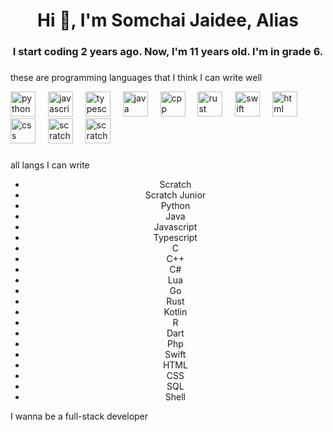 <h1 align="center">Hi 👋, I'm Somchai Jaidee, Alias</h1>
<h3 align="center">I start coding 2 years ago. Now, I'm 11 years old. I'm in grade 6.</h3>

###

<p>these are programming languages that I think I can write well</p>
<div align="left">
  <img src="https://cdn.jsdelivr.net/npm/programming-languages-logos/src/python/python.png" height="40" alt="python logo"  />
  <img width="12" />
  <img src="https://cdn.jsdelivr.net/npm/programming-languages-logos/src/javascript/javascript.png" height="40" alt="javascript logo"  />
  <img width="12" />
  <img src="https://cdn.jsdelivr.net/npm/programming-languages-logos/src/typescript/typescript.png" height="40" alt="typescript logo"  />
  <img width="12" />
  <img src="https://cdn.jsdelivr.net/npm/programming-languages-logos/src/java/java.png" height="40" alt="java logo"  />
  <img width="12" />
  <img src="https://cdn.jsdelivr.net/npm/programming-languages-logos/src/cpp/cpp.png" height="40" alt="cpp logo"  />
  <img width="12" />
  <img src="https://w7.pngwing.com/pngs/520/391/png-transparent-rust-system-programming-language-programmer-programming-language-logo-bicycle-part-c-thumbnail.png" height="40" alt="rust logo"  />
  <img width="12" />
  <img src="https://cdn.jsdelivr.net/npm/programming-languages-logos/src/swift/swift.png" height="40" alt="swift logo"  />
  <img width="12" />
  <img src="https://cdn.jsdelivr.net/npm/programming-languages-logos/src/html/html.png" height="40" alt="html logo"  />
  <img width="12" />
  <img src="https://cdn.jsdelivr.net/npm/programming-languages-logos/src/css/css.png" height="40" alt="css logo"  />
  <img width="12" />
  <img src="https://encrypted-tbn0.gstatic.com/images?q=tbn:ANd9GcTc3deDJ_NKx7RmN7zaA3nJIghQclEV4US7oQ&s" height="40" alt="scratch logo"  />
  <img width="12" />
  <img src="https://play-lh.googleusercontent.com/Yi07pS-SF3w_ENRrdOvczzesQDmAAch_Kqt8pT8iYgVQ4vnLNb1Sqd2IIe4KIvTeKO0" height="40" alt="scratchjr logo"  />
</div>

###

<p>all langs I can write</p>
<ul align="center">
<li>Scratch</li> <li>Scratch Junior</li> <li>Python</li> <li>Java</li> <li>Javascript</li> <li>Typescript</li> <li>C</li> <li>C++</li> <li>C#</li> <li>Lua</li> <li>Go</li> <li>Rust</li> <li>Kotlin</li> <li>R</li> <li>Dart</li> <li>Php</li> <li>Swift</li> <li>HTML</li> <li>CSS</li> <li>SQL</li> <li>Shell</li>
</ul>

<p>I wanna be a full-stack developer</p>
